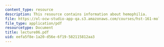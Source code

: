 ```yaml
---
content_type: resource
description: This resource contains information about hemophilia.
file: https://ol-ocw-studio-app-qa.s3.amazonaws.com/courses/hst-161-molecular-biology-and-genetics-in-modern-medicine-fall-2007/eefa5f8e1a20d56e6f19582115812aa3_lecture06.pdf
file_type: application/pdf
resourcetype: Document
title: lecture06.pdf
uid: eefa5f8e-1a20-d56e-6f19-582115812aa3
---
```


